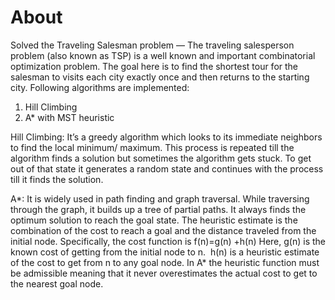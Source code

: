 # About
Solved the Traveling Salesman problem — 
The traveling salesperson problem (also known as TSP) is a well known and important combinatorial optimization problem. The goal here is to find the shortest tour for the salesman to visits each city exactly once and then returns to the starting city. Following algorithms are implemented:1. Hill Climbing2. A* with MST heuristic

Hill Climbing:It’s a greedy algorithm which looks to its immediate neighbors to find the local minimum/ maximum. This process is repeated till the algorithm finds a solution but sometimes the algorithm gets stuck. To get out of that state it generates a random state and continues with the process till it finds the solution.A*: It is widely used  in path finding and graph traversal. While traversing through the graph, it builds up a tree of partial paths. It always finds the optimum solution to reach the goal state. The heuristic estimate is the combination of the cost to reach a goal and the distance traveled from the initial node. Specifically, the cost function isf(n)=g(n) +h(n)Here, g(n) is the known cost of getting from the initial node to n. h(n) is a heuristic estimate of the cost to get from n to any goal node. In A* the heuristic function must be admissible meaning that it never overestimates the actual cost to get to the nearest goal node. 
